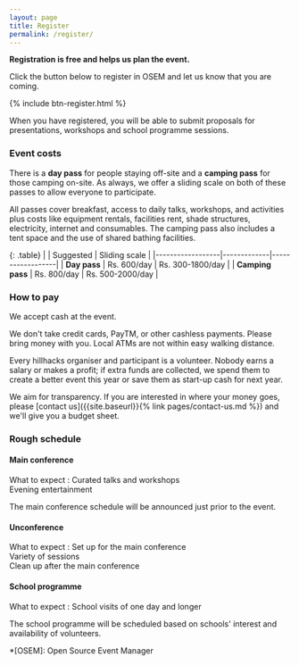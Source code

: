 ```yaml
---
layout: page
title: Register
permalink: /register/
---
```


**Registration is free and helps us plan the event.**

Click the button below to register in OSEM and let us know that you are coming.

{% include btn-register.html %}

When you have registered, you will be able to submit proposals for
presentations, workshops and school programme sessions.

### Event costs

There is a **day pass** for people staying off-site and a **camping pass** for
those camping on-site.  As always, we offer a sliding scale on both of these
passes to allow everyone to participate.

All passes cover breakfast, access to daily talks, workshops, and activities
plus costs like equipment rentals, facilities rent, shade structures,
electricity, internet and consumables.  The camping pass also includes a tent
space and the use of shared bathing facilities.

{: .table}
|                  | Suggested   | Sliding scale    |
|------------------|-------------|------------------|
| **Day pass**     | Rs. 600/day | Rs. 300-1800/day |
| **Camping pass** | Rs. 800/day | Rs. 500-2000/day |

### How to pay
We accept cash at the event.

We don't take credit cards, PayTM, or other cashless payments.  Please bring
money with you.  Local ATMs are not within easy walking distance.

Every hillhacks organiser and participant is a volunteer.  Nobody earns a salary
or makes a profit; if extra funds are collected, we spend them to create a
better event this year or save them as start-up cash for next year.

We aim for transparency.  If you are interested in where your money goes, please
[contact us]({{site.baseurl}}{% link pages/contact-us.md %}) and we'll give you
a budget sheet.


### Rough schedule

#### Main conference

What to expect
: Curated talks and workshops  
  Evening entertainment

The main conference schedule will be announced just prior to the event.

#### Unconference

What to expect
: Set up for the main conference  
  Variety of sessions  
  Clean up after the main conference

#### School programme

What to expect
: School visits of one day and longer

The school programme will be scheduled based on schools' interest and
availability of volunteers.


*[OSEM]: Open Source Event Manager
